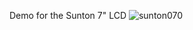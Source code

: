 Demo for the Sunton 7" LCD
![sunton070](https://github.com/clowrey/esphome-sunton-esp32-8048s070c/assets/6935928/9c064e33-e2dd-4bf4-b7e9-9c3e3bd6f8c8)
